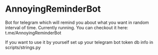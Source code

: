 # AnnoyingReminderBot

Bot for telegram which will remind you about what you want in random interval of time. Currently running. You can checkout it here: t.me/AnnoyingReminderBot

If you want to use it by yourself set up your telegram bot token db info in scripts/strings.py

